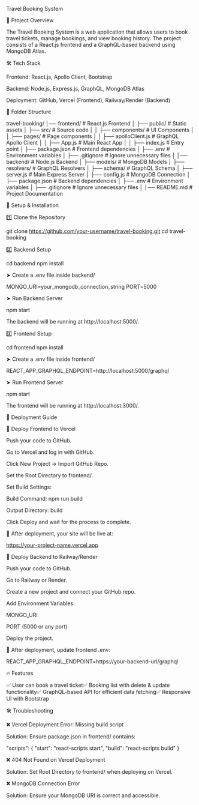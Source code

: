 Travel Booking System

📌 Project Overview

The Travel Booking System is a web application that allows users to book travel tickets, manage bookings, and view booking history. The project consists of a React.js frontend and a GraphQL-based backend using MongoDB Atlas.

🛠️ Tech Stack

Frontend: React.js, Apollo Client, Bootstrap

Backend: Node.js, Express.js, GraphQL, MongoDB Atlas

Deployment: GitHub, Vercel (Frontend), Railway/Render (Backend)

📂 Folder Structure

travel-booking/
│── frontend/                # React.js Frontend
│   ├── public/              # Static assets
│   ├── src/                 # Source code
│   │   ├── components/      # UI Components
│   │   ├── pages/           # Page components
│   │   ├── apolloClient.js  # GraphQL Apollo Client
│   │   ├── App.js           # Main React App
│   │   ├── index.js         # Entry point
│   ├── package.json         # Frontend dependencies
│   ├── .env                 # Environment variables
│   ├── .gitignore           # Ignore unnecessary files
│
│── backend/                 # Node.js Backend
│   ├── models/              # MongoDB Models
│   ├── resolvers/           # GraphQL Resolvers
│   ├── schema/              # GraphQL Schema
│   ├── server.js            # Main Express Server
│   ├── config.js            # MongoDB Connection
│   ├── package.json         # Backend dependencies
│   ├── .env                 # Environment variables
│   ├── .gitignore           # Ignore unnecessary files
│
│── README.md                # Project Documentation

🔧 Setup & Installation

1️⃣ Clone the Repository

git clone https://github.com/your-username/travel-booking.git
cd travel-booking

2️⃣ Backend Setup

cd backend
npm install

➤ Create a .env file inside backend/

MONGO_URI=your_mongodb_connection_string
PORT=5000

➤ Run Backend Server

npm start

The backend will be running at http://localhost:5000/.

3️⃣ Frontend Setup

cd frontend
npm install

➤ Create a .env file inside frontend/

REACT_APP_GRAPHQL_ENDPOINT=http://localhost:5000/graphql

➤ Run Frontend Server

npm start

The frontend will be running at http://localhost:3000/.

🚀 Deployment Guide

📌 Deploy Frontend to Vercel

Push your code to GitHub.

Go to Vercel and log in with GitHub.

Click New Project → Import GitHub Repo.

Set the Root Directory to frontend/.

Set Build Settings:

Build Command: npm run build

Output Directory: build

Click Deploy and wait for the process to complete.

🔗 After deployment, your site will be live at:

https://your-project-name.vercel.app

📌 Deploy Backend to Railway/Render

Push your code to GitHub.

Go to Railway or Render.

Create a new project and connect your GitHub repo.

Add Environment Variables:

MONGO_URI

PORT (5000 or any port)

Deploy the project.

🔗 After deployment, update frontend .env:

REACT_APP_GRAPHQL_ENDPOINT=https://your-backend-url/graphql

🔥 Features

✅ User can book a travel ticket✅ Booking list with delete & update functionality✅ GraphQL-based API for efficient data fetching✅ Responsive UI with Bootstrap

🛠️ Troubleshooting

❌ Vercel Deployment Error: Missing build script

Solution: Ensure package.json in frontend/ contains:

"scripts": {
  "start": "react-scripts start",
  "build": "react-scripts build"
}

❌ 404 Not Found on Vercel Deployment

Solution: Set Root Directory to frontend/ when deploying on Vercel.

❌ MongoDB Connection Error

Solution: Ensure your MongoDB URI is correct and accessible.



